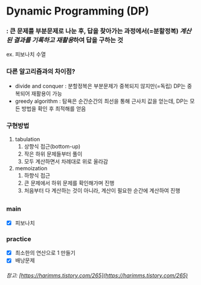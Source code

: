 # Dynamic Programming (DP)

### : 큰 문제를 부분문제로 나눈 후, 답을 찾아가는 과정에서(=분할정복) *계산된 결과를 기록하고 재활용*하여 답을 구하는 것 
ex. 피보나치 수열

### 다른 알고리즘과의 차이점?
- divide and conquer : 분할정복은 부분문제가 중복되지 않지만(=독립) DP는 중복되어 재활용이 가능
- greedy algorithm : 탐욕은 순간순간의 최선을 통해 근사치 값을 얻는데, DP는 모든 방법을 확인 후 최적해를 얻음

### 구현방법
1. tabulation
   1. 상향식 접근(bottom-up)
   2. 작은 하위 문제들부터 풀이
   3. 모두 계산하면서 차례대로 위로 올라감
2. memoization
   1. 하향식 접근
   2. 큰 문제에서 하위 문제를 확인해가며 진행
   3. 처음부터 다 계산하는 것이 아니라, 계산이 필요한 순간에 계산하여 진행

##
### main
- [x] 피보나치
### practice
- [x] 최소한의 연산으로 1 만들기
- [x] 배낭문제

###### 참고: [https://harimms.tistory.com/265](https://harimms.tistory.com/265)